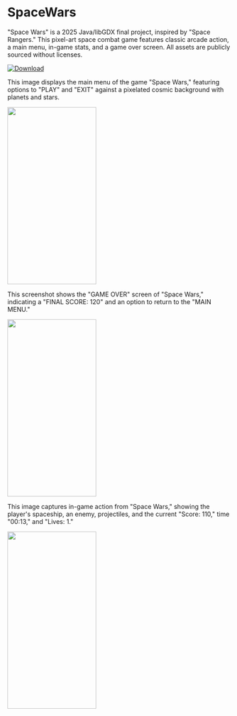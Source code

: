 # SpaceWars

"Space Wars" is a 2025 Java/libGDX final project, inspired by "Space Rangers." 
This pixel-art space combat game features classic arcade action, a main menu, in-game stats, and a game over screen. 
All assets are publicly sourced without licenses.

<a href=https://github.com/Egor1ch/Space-Wars/raw/refs/heads/main/Space%20Wars.apk download>
   <img src="https://img.shields.io/badge/Download-blue?style=for-the-badge&logo=github" alt="Download">
</a>

 This image displays the main menu of the game "Space Wars," featuring options to "PLAY" and "EXIT" against a pixelated cosmic background with planets and stars.
 
<img src="https://github.com/user-attachments/assets/dc6397e2-d5c9-4ef7-abbc-6b7aeb6356e5"
 alt="" width="200" height="400"/>
 
 This screenshot shows the "GAME OVER" screen of "Space Wars," indicating a "FINAL SCORE: 120" and an option to return to the "MAIN MENU."
 
<img src="https://github.com/user-attachments/assets/6183f6ad-1dbe-4e5f-af7f-e58a7a7d84ef"
 alt="" width="200" height="400"/>
 
 This image captures in-game action from "Space Wars," showing the player's spaceship, an enemy, projectiles, and the current "Score: 110," time "00:13," and "Lives: 1."
 
 <img src="https://github.com/user-attachments/assets/6996f835-94d9-40be-b4b2-57d713c74147"
 alt="" width="200" height="400"/>

